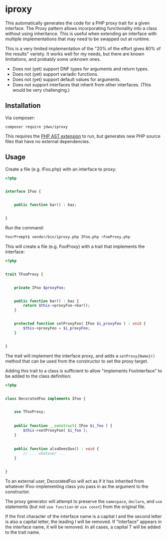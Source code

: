 # iproxy

This automatically generates the code for a PHP proxy trait for a given 
interface. The Proxy pattern allows incorporating functionality into a class 
without using inheritance.  This is useful when extending an interface
with multiple implementations that may need to be swapped out at runtime.

This is a very limited implementation of the "20% of the effort gives 80% of the 
results" variety.  It works well for my needs, but there are known limitations,
and probably some unknown ones.

* Does not (yet) support DNF types for arguments and return types.
* Does not (yet) support variadic functions.
* Does not (yet) support default values for arguments.
* Does not support interfaces that inherit from other interfaces. (This would be very challenging.)

## Installation

Via composer:

```composer require jdwx/iproxy```

This requires the [PHP AST extension](https://github.com/nikic/php-ast) to run,
but generates new PHP source files that have no external dependencies.

## Usage

Create a file (e.g. IFoo.php) with an interface to proxy:

```php
<?php


interface IFoo {


    public function bar() : baz;


}

```

Run the command:

```bash
YourPrompt$ vendor/bin/iproxy.php IFoo.php >FooProxy.php
```

This will create a file (e.g. FooProxy) with a trait that implements the
interface:

```php
<?php


trait TFooProxy {


    private IFoo $proxyFoo;


    public function bar() : baz {
        return $this->proxyFoo->bar();
    }


    protected function setProxyFoo( IFoo $i_proxyFoo ) : void {
        $this->proxyFoo = $i_proxyFoo;
    }


}
```

The trait will implement the interface proxy, and adds a `setProxy{Name}()` 
method that can be used from the constructor to set the proxy target.

Adding this trait to a class is sufficient to allow "implements 
FooInterface" to be added to the class definition:  

```php
<?php


class DecoratedFoo implements IFoo {


    use TFooProxy;
    
    
    public function __construct( IFoo $i_foo ) {
        $this->setProxyFoo( $i_foo );
    }
    
    
    public function alsoDoesQux() : void {
        // ... whatever ...
    }


}
```

To an external user, DecoratedFoo will act as if it has inherited from 
whatever IFoo-implementing class you pass in as the argument to the constructor.

The proxy generator will attempt to preserve the `namespace`, `declare`, 
and `use` statements (but not `use function` or `use const`) from the original
file.

If the first character of the interface name is a capital I and the second 
letter is also a capital letter, the leading I will be removed.  If 
"Interface" appears in the interface name, it will be removed.  In all cases, 
a capital T will be added to the trait name.

